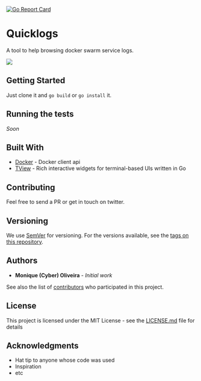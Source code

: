 [![Go Report Card](https://goreportcard.com/badge/gojp/goreportcard)](https://goreportcard.com/report/lccro/quicklogs)

# Quicklogs

A tool to help browsing docker swarm service logs.

![](screen_capture.gif)


## Getting Started

Just clone it and `go build` or `go install` it.

## Running the tests

_Soon_

## Built With

*	[Docker](https://github.com/docker/docker/client) - Docker client api
*	[TView](https://github.com/rivo/tview) - Rich interactive widgets for terminal-based UIs written in Go

## Contributing

Feel free to send a PR or get in touch on twitter.

## Versioning

We use [SemVer](http://semver.org/) for versioning. For the versions available, see the [tags on this repository](https://github.com/your/project/tags).

## Authors

* **Monique (Cyber) Oliveira** - *Initial work*

See also the list of [contributors](https://github.com/your/project/contributors) who participated in this project.

## License

This project is licensed under the MIT License - see the [LICENSE.md](LICENSE.md) file for details

## Acknowledgments

* Hat tip to anyone whose code was used
* Inspiration
* etc
